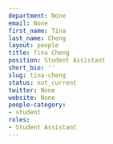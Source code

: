 ```yaml
---
department: None
email: None
first_name: Tina
last_name: Cheng
layout: people
title: Tina Cheng
position: Student Assistant
short_bio: ''
slug: tina-cheng
status: not_current
twitter: None
website: None
people-category:
- student
roles:
- Student Assistant
---
```



